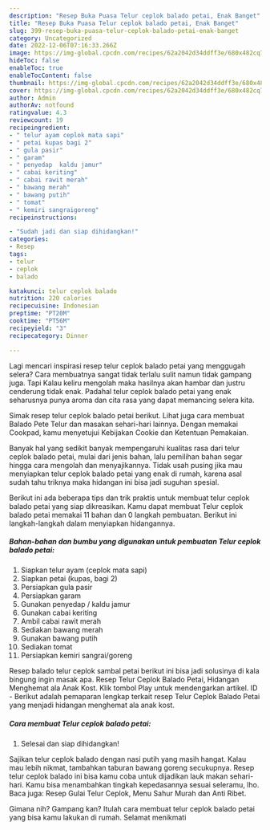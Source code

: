 ```yaml
---
description: "Resep Buka Puasa Telur ceplok balado petai, Enak Banget"
title: "Resep Buka Puasa Telur ceplok balado petai, Enak Banget"
slug: 399-resep-buka-puasa-telur-ceplok-balado-petai-enak-banget
category: Uncategorized
date: 2022-12-06T07:16:33.266Z
image: https://img-global.cpcdn.com/recipes/62a2042d34ddff3e/680x482cq70/telur-ceplok-balado-petai-foto-resep-utama.jpg
hideToc: false
enableToc: true
enableTocContent: false
thumbnail: https://img-global.cpcdn.com/recipes/62a2042d34ddff3e/680x482cq70/telur-ceplok-balado-petai-foto-resep-utama.jpg
cover: https://img-global.cpcdn.com/recipes/62a2042d34ddff3e/680x482cq70/telur-ceplok-balado-petai-foto-resep-utama.jpg
author: Admin
authorAv: notfound
ratingvalue: 4.3
reviewcount: 19
recipeingredient:
- " telur ayam ceplok mata sapi"
- " petai kupas bagi 2"
- " gula pasir"
- " garam"
- " penyedap  kaldu jamur"
- " cabai keriting"
- " cabai rawit merah"
- " bawang merah"
- " bawang putih"
- " tomat"
- " kemiri sangraigoreng"
recipeinstructions:

- "Sudah jadi dan siap dihidangkan!"
categories:
- Resep
tags:
- telur
- ceplok
- balado

katakunci: telur ceplok balado 
nutrition: 220 calories
recipecuisine: Indonesian
preptime: "PT20M"
cooktime: "PT56M"
recipeyield: "3"
recipecategory: Dinner

---
```



Lagi mencari inspirasi resep telur ceplok balado petai yang menggugah selera? Cara membuatnya sangat tidak terlalu sulit namun tidak gampang juga. Tapi Kalau keliru mengolah maka hasilnya akan hambar dan justru cenderung tidak enak. Padahal telur ceplok balado petai yang enak seharusnya punya aroma dan cita rasa yang dapat memancing selera kita.


Simak resep telur ceplok balado petai berikut. Lihat juga cara membuat Balado Pete Telur dan masakan sehari-hari lainnya. Dengan memakai Cookpad, kamu menyetujui Kebijakan Cookie dan Ketentuan Pemakaian.

Banyak hal yang sedikit banyak mempengaruhi kualitas rasa dari telur ceplok balado petai, mulai dari jenis bahan, lalu pemilihan bahan segar hingga cara mengolah dan menyajikannya. Tidak usah pusing jika mau menyiapkan telur ceplok balado petai yang enak di rumah, karena asal sudah tahu triknya maka hidangan ini bisa jadi suguhan spesial.


Berikut ini ada beberapa tips dan trik praktis untuk membuat telur ceplok balado petai yang siap dikreasikan. Kamu dapat membuat Telur ceplok balado petai memakai 11 bahan dan 0 langkah pembuatan. Berikut ini langkah-langkah dalam menyiapkan hidangannya.

<!--inarticleads1-->

##### Bahan-bahan dan bumbu yang digunakan untuk pembuatan Telur ceplok balado petai:

1. Siapkan  telur ayam (ceplok mata sapi)
1. Siapkan  petai (kupas, bagi 2)
1. Persiapkan  gula pasir
1. Persiapkan  garam
1. Gunakan  penyedap / kaldu jamur
1. Gunakan  cabai keriting
1. Ambil  cabai rawit merah
1. Sediakan  bawang merah
1. Gunakan  bawang putih
1. Sediakan  tomat
1. Persiapkan  kemiri sangrai/goreng


Resep balado telur ceplok sambal petai berikut ini bisa jadi solusinya di kala bingung ingin masak apa. Resep Telur Ceplok Balado Petai, Hidangan Menghemat ala Anak Kost. Klik tombol Play untuk mendengarkan artikel. ID - Berikut adalah pemaparan lengkap terkait resep Telur Ceplok Balado Petai yang menjadi hidangan menghemat ala anak kost. 

<!--inarticleads2-->

##### Cara membuat Telur ceplok balado petai:


1. Selesai dan siap dihidangkan!

Sajikan telur ceplok balado dengan nasi putih yang masih hangat. Kalau mau lebih nikmat, tambahkan taburan bawang goreng secukupnya. Resep telur ceplok balado ini bisa kamu coba untuk dijadikan lauk makan sehari-hari. Kamu bisa menambahkan tingkah kepedasannya sesuai seleramu, lho. Baca juga: Resep Gulai Telur Ceplok, Menu Sahur Murah dan Anti Ribet. 

Gimana nih? Gampang kan? Itulah cara membuat telur ceplok balado petai yang bisa kamu lakukan di rumah. Selamat menikmati

